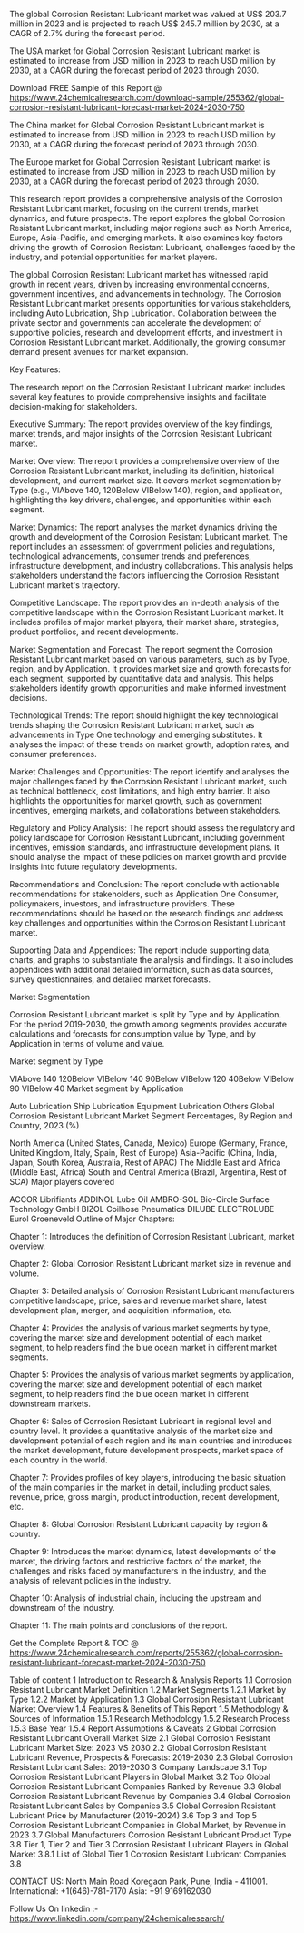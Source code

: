 The global Corrosion Resistant Lubricant market was valued at US$ 203.7 million in 2023 and is projected to reach US$ 245.7 million by 2030, at a CAGR of 2.7% during the forecast period.

The USA market for Global Corrosion Resistant Lubricant market is estimated to increase from USD million in 2023 to reach USD million by 2030, at a CAGR during the forecast period of 2023 through 2030.

Download FREE Sample of this Report @ https://www.24chemicalresearch.com/download-sample/255362/global-corrosion-resistant-lubricant-forecast-market-2024-2030-750

The China market for Global Corrosion Resistant Lubricant market is estimated to increase from USD million in 2023 to reach USD million by 2030, at a CAGR during the forecast period of 2023 through 2030.

The Europe market for Global Corrosion Resistant Lubricant market is estimated to increase from USD million in 2023 to reach USD million by 2030, at a CAGR during the forecast period of 2023 through 2030.

This research report provides a comprehensive analysis of the Corrosion Resistant Lubricant market, focusing on the current trends, market dynamics, and future prospects. The report explores the global Corrosion Resistant Lubricant market, including major regions such as North America, Europe, Asia-Pacific, and emerging markets. It also examines key factors driving the growth of Corrosion Resistant Lubricant, challenges faced by the industry, and potential opportunities for market players.

The global Corrosion Resistant Lubricant market has witnessed rapid growth in recent years, driven by increasing environmental concerns, government incentives, and advancements in technology. The Corrosion Resistant Lubricant market presents opportunities for various stakeholders, including Auto Lubrication, Ship Lubrication. Collaboration between the private sector and governments can accelerate the development of supportive policies, research and development efforts, and investment in Corrosion Resistant Lubricant market. Additionally, the growing consumer demand present avenues for market expansion.

Key Features:

The research report on the Corrosion Resistant Lubricant market includes several key features to provide comprehensive insights and facilitate decision-making for stakeholders.

Executive Summary: The report provides overview of the key findings, market trends, and major insights of the Corrosion Resistant Lubricant market.

Market Overview: The report provides a comprehensive overview of the Corrosion Resistant Lubricant market, including its definition, historical development, and current market size. It covers market segmentation by Type (e.g., VIAbove 140, 120Below VIBelow 140), region, and application, highlighting the key drivers, challenges, and opportunities within each segment.

Market Dynamics: The report analyses the market dynamics driving the growth and development of the Corrosion Resistant Lubricant market. The report includes an assessment of government policies and regulations, technological advancements, consumer trends and preferences, infrastructure development, and industry collaborations. This analysis helps stakeholders understand the factors influencing the Corrosion Resistant Lubricant market's trajectory.

Competitive Landscape: The report provides an in-depth analysis of the competitive landscape within the Corrosion Resistant Lubricant market. It includes profiles of major market players, their market share, strategies, product portfolios, and recent developments.

Market Segmentation and Forecast: The report segment the Corrosion Resistant Lubricant market based on various parameters, such as by Type, region, and by Application. It provides market size and growth forecasts for each segment, supported by quantitative data and analysis. This helps stakeholders identify growth opportunities and make informed investment decisions.

Technological Trends: The report should highlight the key technological trends shaping the Corrosion Resistant Lubricant market, such as advancements in Type One technology and emerging substitutes. It analyses the impact of these trends on market growth, adoption rates, and consumer preferences.

Market Challenges and Opportunities: The report identify and analyses the major challenges faced by the Corrosion Resistant Lubricant market, such as technical bottleneck, cost limitations, and high entry barrier. It also highlights the opportunities for market growth, such as government incentives, emerging markets, and collaborations between stakeholders.

Regulatory and Policy Analysis: The report should assess the regulatory and policy landscape for Corrosion Resistant Lubricant, including government incentives, emission standards, and infrastructure development plans. It should analyse the impact of these policies on market growth and provide insights into future regulatory developments.

Recommendations and Conclusion: The report conclude with actionable recommendations for stakeholders, such as Application One Consumer, policymakers, investors, and infrastructure providers. These recommendations should be based on the research findings and address key challenges and opportunities within the Corrosion Resistant Lubricant market.

Supporting Data and Appendices: The report include supporting data, charts, and graphs to substantiate the analysis and findings. It also includes appendices with additional detailed information, such as data sources, survey questionnaires, and detailed market forecasts.

Market Segmentation

Corrosion Resistant Lubricant market is split by Type and by Application. For the period 2019-2030, the growth among segments provides accurate calculations and forecasts for consumption value by Type, and by Application in terms of volume and value.

Market segment by Type

VIAbove 140
120Below VIBelow 140
90Below VIBelow 120
40Below VIBelow 90
VIBelow 40
Market segment by Application

Auto Lubrication
Ship Lubrication
Equipment Lubrication
Others
Global Corrosion Resistant Lubricant Market Segment Percentages, By Region and Country, 2023 (%)

North America (United States, Canada, Mexico)
Europe (Germany, France, United Kingdom, Italy, Spain, Rest of Europe)
Asia-Pacific (China, India, Japan, South Korea, Australia, Rest of APAC)
The Middle East and Africa (Middle East, Africa)
South and Central America (Brazil, Argentina, Rest of SCA)
Major players covered

ACCOR Librifiants
ADDINOL Lube Oil
AMBRO-SOL
Bio-Circle Surface Technology GmbH
BIZOL
Coilhose Pneumatics
DILUBE
ELECTROLUBE
Eurol
Groeneveld
Outline of Major Chapters:

Chapter 1: Introduces the definition of Corrosion Resistant Lubricant, market overview.

Chapter 2: Global Corrosion Resistant Lubricant market size in revenue and volume.

Chapter 3: Detailed analysis of Corrosion Resistant Lubricant manufacturers competitive landscape, price, sales and revenue market share, latest development plan, merger, and acquisition information, etc.

Chapter 4: Provides the analysis of various market segments by type, covering the market size and development potential of each market segment, to help readers find the blue ocean market in different market segments.

Chapter 5: Provides the analysis of various market segments by application, covering the market size and development potential of each market segment, to help readers find the blue ocean market in different downstream markets.

Chapter 6: Sales of Corrosion Resistant Lubricant in regional level and country level. It provides a quantitative analysis of the market size and development potential of each region and its main countries and introduces the market development, future development prospects, market space of each country in the world.

Chapter 7: Provides profiles of key players, introducing the basic situation of the main companies in the market in detail, including product sales, revenue, price, gross margin, product introduction, recent development, etc.

Chapter 8: Global Corrosion Resistant Lubricant capacity by region & country.

Chapter 9: Introduces the market dynamics, latest developments of the market, the driving factors and restrictive factors of the market, the challenges and risks faced by manufacturers in the industry, and the analysis of relevant policies in the industry.

Chapter 10: Analysis of industrial chain, including the upstream and downstream of the industry.

Chapter 11: The main points and conclusions of the report.

Get the Complete Report & TOC @ https://www.24chemicalresearch.com/reports/255362/global-corrosion-resistant-lubricant-forecast-market-2024-2030-750

Table of content
1 Introduction to Research & Analysis Reports
1.1 Corrosion Resistant Lubricant Market Definition
1.2 Market Segments
1.2.1 Market by Type
1.2.2 Market by Application
1.3 Global Corrosion Resistant Lubricant Market Overview
1.4 Features & Benefits of This Report
1.5 Methodology & Sources of Information
1.5.1 Research Methodology
1.5.2 Research Process
1.5.3 Base Year
1.5.4 Report Assumptions & Caveats
2 Global Corrosion Resistant Lubricant Overall Market Size
2.1 Global Corrosion Resistant Lubricant Market Size: 2023 VS 2030
2.2 Global Corrosion Resistant Lubricant Revenue, Prospects & Forecasts: 2019-2030
2.3 Global Corrosion Resistant Lubricant Sales: 2019-2030
3 Company Landscape
3.1 Top Corrosion Resistant Lubricant Players in Global Market
3.2 Top Global Corrosion Resistant Lubricant Companies Ranked by Revenue
3.3 Global Corrosion Resistant Lubricant Revenue by Companies
3.4 Global Corrosion Resistant Lubricant Sales by Companies
3.5 Global Corrosion Resistant Lubricant Price by Manufacturer (2019-2024)
3.6 Top 3 and Top 5 Corrosion Resistant Lubricant Companies in Global Market, by Revenue in 2023
3.7 Global Manufacturers Corrosion Resistant Lubricant Product Type
3.8 Tier 1, Tier 2 and Tier 3 Corrosion Resistant Lubricant Players in Global Market
3.8.1 List of Global Tier 1 Corrosion Resistant Lubricant Companies
3.8

CONTACT US:
North Main Road Koregaon Park, Pune, India - 411001.
International: +1(646)-781-7170
Asia: +91 9169162030

Follow Us On linkedin :- https://www.linkedin.com/company/24chemicalresearch/
